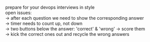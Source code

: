 prepare for your devops interviews in style
<br>
open issues:<br>
-> after each question we need to show the corresponding answer<br>
-> timer needs to count up, not down<br>
-> two buttons below the answer: 'correct' & 'wrong' -> score them<br>
-> kick the correct ones out and recycle the wrong answers<br>
